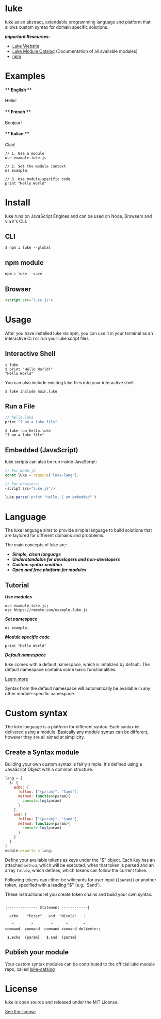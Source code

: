 # luke

luke as an abstract, extendable programming language and platform that allows custom syntax for domain specific solutions.

***important Resources:***

* [Luke Website](https://luke-lang.github.io)
* [Luke Module Catalog](https://luke-lang.github.io/modules) (Documentation of all available modules)
* [npm](...)


# Examples



<!-- tabs:start -->

#### ** English **

Hello!

#### ** French **

Bonjour!

#### ** Italian **

Ciao!

<!-- tabs:end -->



```luke
// 1. Use a module
use example.luke.js

// 2. Set the module context
ns example;

// 3. Use module-specific code
print "Hello World"
```

# Install

luke runs on JavaScript Engines and can be used on Node, Browsers and via it's CLI.


## CLI

```shell
$ npm i luke --global
```

## npm module

```javascript
npm i luke --save
```

## Browser

```html
<script src="luke.js">
```

# Usage


After you have installed luke via npm, you can use it in your terminal as an interactive CLI or run your luke script files

## Interactive Shell

```shell
$ luke
$ print "Hello World!"
"Hello World"
```

You can also include existing luke files into your interactive shell:

```shell
$ luke include main.luke
```

## Run a File

```javascript
// hello.luke
print "I am a luke file"
```


```shell
$ luke run hello.luke
"I am a luke file"
```


## Embedded (JavaScript)

luke scripts can also be run inside JavaScript:

```javascript
// For Node.js
const luke = require('luke-lang');

// For browsers:
<script src="luke.js"/>
```

```javascript
luke.parse('print "Hello, I am embedded"')
```


# Language

The luke language aims to provide simple language to build solutions that are taylored for different domains and probblems.

The main concepts of luke are:


* ***Simple, clean language***
* ***Understandable for developers and non-developers***
* ***Custom syntax creation***
* ***Open and free platform for modules***


## Tutorial

***Use modules***

```luke
use example.luke.js;
use https://remote.com/example.luke.js
```


***Set namespace***

```luke
ns example;
```


***Module specific code***

```luke
print "Hello World"
```


***Default namespace***

luke comes with a default namespace, which is initalized by default. The default nameapace contains some basic functionalities.

[ Learn more ](https://luke-lang.github.io/modules)

Syntax from the default namespace will automatically be available in any other module-specific namespace.



# Custom syntax

The luke language is a platform for different syntax. Each syntax ist delivered using a module. Basically any module syntax can be different, however they are all aimed at simplicity.


## Create a Syntax module

Building your own custom syntax is fairly simple. It's defined using a JavaScript Object with a common structure.

```javascript
lang = {
  $: {
    echo: {
      follow: ["{param}", "$and"],
      method: function(param){
        console.log(param)
      }
    },
    and: {
      follow: ["{param}", "$and"],
      method: function(param){
        console.log(param)
      }
    }
  }
}
module.exports = lang;
```

Define your available tokens as keys under the "$" object. Each key has an attached `method`, which will be executed, when that token is parsed and an array `follow`, which defines, which tokens can follow the current token.

Following tokens can either be wildcards for user input (`{param}`) or another token, specified with a leading "$" (e.g. `$and`).

These instructions let you create token chains and build your own syntax.


```luke

|-------------- Statement ------------|

  echo    "Peter"   and  "Nicole"   ;

   ^        ^        ^      ^       ^
command  command  command command delimeter;

 $.echo  {param}   $.and  {param}

```

## Publish your module

Your custom syntax modules can be contributed to the official luke module repo, called [luke-catalog](...)

# License

luke is open source and released under the MIT License.

[ See the license ](https://github.com/luke-lang/luke/blob/master/LICENSE)
